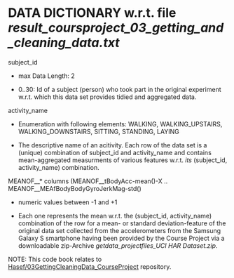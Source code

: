 # DATA DICTIONARY w.r.t. file *result\_coursproject\_03\_getting\_and\_cleaning\_data.txt*


subject\_id

* max Data Length: 2

* 0..30: Id of a subject (person) who took part in the original experiment w.r.t. which this data set provides tidied and aggregated data.



activity\_name

* Enumeration with following elements: WALKING, WALKING\_UPSTAIRS, WALKING\_DOWNSTAIRS, SITTING, STANDING, LAYING

* The descriptive name of an acitivity. Each row of the data set is a (unique) combination of subject\_id and activity\_name and contains mean-aggregated 
measurments of various features w.r.t. *its* (subject\_id, activity\_name) combination.



MEANOF\_\_\* columns (MEANOF\_\_tBodyAcc-mean()-X .. MEANOF\_\_MEAfBodyBodyGyroJerkMag-std()

* numeric values between -1 and +1 

* Each one represents the mean w.r.t. the (subject\_id, activity\_name) combination of the row 
for a mean- or standard deviation-feature of the original data set collected from the accelerometers from the Samsung Galaxy S smartphone
having been provided by the Course Project via a downloadable zip-Archive *getdata\_projectfiles\_UCI HAR Dataset.zip*.




NOTE: This code book relates to [Hasef/03GettingCleaningData\_CourseProject][1] repository.

[1]: https://github.com/Hasef/03GettingCleaningData_CourseProject

